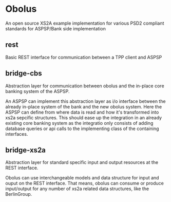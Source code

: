# Obolus
An open source XS2A example implementation for various PSD2 compliant standards for ASPSP/Bank side implementation

## rest
Basic REST interface for communication between a TPP client and ASPSP

## bridge-cbs
Abstraction layer for communication between obolus and the in-place core banking system of the ASPSP. 

An ASPSP can implement this abstraction layer as i/o interface between the already in-place system of the bank and the new obolus system. Here the ASPSP can define from where data is read and how it's transformed into xs2a sepcific structures. This should ease up the integration in an already existing core banking system as the integratio only consists of adding database queries or api calls to the implementing class of the containing interfaces.

## bridge-xs2a
Abstraction layer for standard specific input and output resources at the REST interface.

Obolus can use interchangeable models and data structure for input and ouput on the REST interface. That means, obolus can consume or produce input/output for any number of xs2a related data structures, like the BerlinGroup.